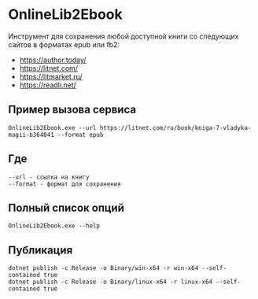 # OnlineLib2Ebook
Инструмент для сохранения любой доступной книги со следующих сайтов в форматах epub или fb2:
* https://author.today/
* https://litnet.com/
* https://litmarket.ru/
* https://readli.net/

## Пример вызова сервиса
```
OnlineLib2Ebook.exe --url https://litnet.com/ru/book/kniga-7-vladyka-magii-b364041 --format epub
```

## Где 
```
--url - ссылка на книгу
--format - формат для сохранения
```

## Полный список опций 

```
OnlineLib2Ebook.exe --help
```

## Публикация
```
dotnet publish -c Release -o Binary/win-x64 -r win-x64 --self-contained true
dotnet publish -c Release -o Binary/linux-x64 -r linux-x64 --self-contained true
```
